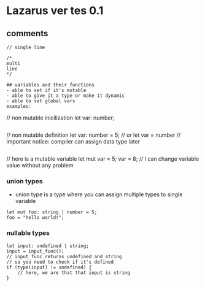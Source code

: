 # Lazarus ver tes 0.1

## comments
```
// single line
```
```
/*
multi
line
*/

## variables and their functions
- able to set if it's mutable
- able to give it a type or make it dynamic
- able to set global vars
examples:
```
// non mutable inicilization
let var: number; 
```
```
// non mutable definition
let var: number = 5;
// or
let var = number
// important notice: compiler can assign data type later
```
```
// here is a mutable variable
let mut var = 5;
var = 8; // I can change variable value without any problem

### union types
- union type is a type where you can assign multiple types to single variable
```
let mut foo: string | number = 5;
foo = "hello world!";
```
### nullable types
```
let input: undefined | string;
input = input_func();
// input_func returns undefined and string
// so you need to check if it's defined
if (type(input) != undefined) {
    // here, we are that that input is string
}
```

